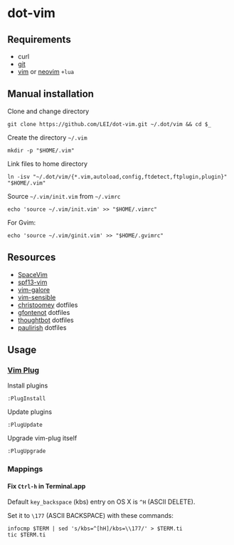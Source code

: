# dot-vim

## Requirements

- curl
- [git](https://git-scm.com)
- [vim](https://github.com/vim/vim) or [neovim](https://neovim.io) `+lua`

## Manual installation

Clone and change directory

    git clone https://github.com/LEI/dot-vim.git ~/.dot/vim && cd $_

Create the directory `~/.vim`

    mkdir -p "$HOME/.vim"

Link files to home directory

    ln -isv "~/.dot/vim/{*.vim,autoload,config,ftdetect,ftplugin,plugin}" "$HOME/.vim"

Source `~/.vim/init.vim` from `~/.vimrc`

    echo 'source ~/.vim/init.vim' >> "$HOME/.vimrc"

For Gvim:

    echo 'source ~/.vim/ginit.vim' >> "$HOME/.gvimrc"

## Resources

- [SpaceVim](https://github.com/SpaceVim/SpaceVim)
- [spf13-vim](https://github.com/spf13/spf13-vim)
- [vim-galore](https://github.com/mhinz/vim-galore)
- [vim-sensible](https://github.com/tpope/vim-sensible)
- [christoomey](https://github.com/christoomey/dotfiles) dotfiles
- [gfontenot](https://github.com/gfontenot/dotfiles/tree/master/tag-vim) dotfiles
- [thoughtbot](https://github.com/thoughtbot/dotfiles) dotfiles
- [paulirish](https://github.com/paulirish/dotfiles/blob/master/.vimrc) dotfiles

## Usage

### [Vim Plug](https://github.com/junegunn/vim-plug)

Install plugins

    :PlugInstall

Update plugins

    :PlugUpdate

Upgrade vim-plug itself

    :PlugUpgrade

### Mappings

#### Fix `Ctrl-h` in Terminal.app

Default `key_backspace` (kbs) entry on OS X is `^H` (ASCII DELETE).

Set it to `\177` (ASCII BACKSPACE) with these commands:

    infocmp $TERM | sed 's/kbs=^[hH]/kbs=\\177/' > $TERM.ti
    tic $TERM.ti
